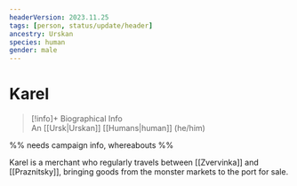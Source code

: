 ```yaml
---
headerVersion: 2023.11.25
tags: [person, status/update/header]
ancestry: Urskan
species: human
gender: male
---
```

# Karel
>[!info]+ Biographical Info  
> An [[Ursk|Urskan]] [[Humans|human]] (he/him)

%% needs campaign info, whereabouts %%

Karel is a merchant who regularly travels between [[Zvervinka]] and [[Praznitsky]], bringing goods from the monster markets to the port for sale. 

